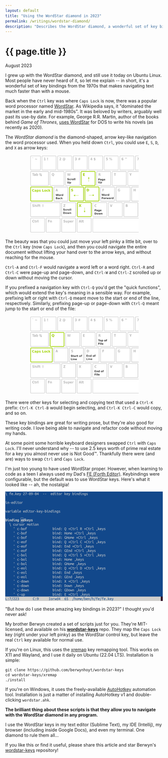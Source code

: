 ```yaml
---
layout: default
title: "Using the WordStar diamond in 2023"
permalink: /writings/wordstar-diamond/
description: "Describes the WordStar diamond, a wonderful set of key bindings from the 1970s, and how you can use it in 2023 on Linux or Windows."
---
```

<h1>{{ page.title }}</h1>
<p class="subtitle">August 2023</p>


I grew up with the WordStar diamond, and still use it today on Ubuntu Linux. Most people have never heard of it, so let me explain -- in short, it's a wonderful set of key bindings from the 1970s that makes navigating text much faster than with a mouse.

Back when the `Ctrl` key was where `Caps Lock` is now, there was a popular word processor named [WordStar](https://en.wikipedia.org/wiki/WordStar). As Wikipedia says, it "dominated the market in the early and mid-1980s". It was beloved by writers, arguably well past its use-by date. For example, George R.R. Martin, author of the books behind *Game of Thrones*, [uses WordStar](https://georgerrmartin.com/notablog/2020/04/14/this-that-and-tother-thing-3/) for DOS to write his novels (as recently as 2020).

The *WordStar diamond* is the diamond-shaped, arrow key-like navigation the word processor used. When you held down `Ctrl`, you could use `E`, `S`, `D`, and `X` as arrow keys:

<p style="text-align: center"><img width="350" alt="The WordStar diamond (Image artwork: Bryan Hoyt, original from clipground.com CC BY 4.0)" src="/images/wordstar-diamond.png"></p>

The beauty was that you could just move your left pinky a little bit, over to the `Ctrl` key (now `Caps Lock`), and then you could navigate the entire document without lifting your hand over to the arrow keys, and without reaching for the mouse.

`Ctrl-A` and `Ctrl-F` would navigate a word left or a word right. `Ctrl-R` and `Ctrl-C` were page-up and page-down, and `Ctrl-W` and `Ctrl-Z` scrolled up or down without moving the cursor.

If you prefixed a navigation key with `Ctrl-Q` you'd get the "quick functions", which would extend the key's meaning in a sensible way. For example, prefixing left or right with `Ctrl-Q` meant move to the start or end of the line, respectively. Similarly, prefixing page-up or page-down with `Ctrl-Q` meant jump to the start or end of the file:

<p style="text-align: center;"><img width="350" alt="The WordStar diamond (Image artwork: Bryan Hoyt, original from clipground.com CC BY 4.0)" src="/images/wordstar-ctrlq.png"></p>

There were other keys for selecting and copying text that used a `Ctrl-K` prefix: `Ctrl-K Ctrl-B` would begin selecting, and `Ctrl-K Ctrl-C` would copy, and so on.

These key bindings are great for writing prose, but they're also good for writing code. I love being able to navigate and refactor code without moving my hands.

At some point some horrible keyboard designers swapped `Ctrl` with `Caps Lock`. I'll never understand why -- to use 2.5 keys worth of prime real estate for a key you almost never use is Not Good™. Thankfully there were (and are) ways to swap `Ctrl` and `Caps Lock`.

I'm just too young to have used WordStar proper. However, when learning to code as a teen I always used my Dad's [FE (Forth Editor)](https://github.com/benhoyt/fe). Keybindings were configurable, but the default was to use WordStar keys. Here's what it looked like -- ah, the nostalgia!

<img class="screenshot" alt="Screenshot Bruce Hoyt's FE (Forth Editor" src="/images/fe-screenshot.png">

"But how do I use these amazing key bindings in 2023?" I thought you'd never ask!

My brother Berwyn created a set of scripts just for you. They're MIT-licensed, and available on his [**wordstar-keys**](https://github.com/berwynhoyt/wordstar-keys) repo. They map the `Caps Lock` key (right under your left pinky) as the WordStar control key, but leave the real `Ctrl` key available for normal use.

If you're on Linux, this uses the [xremap](https://github.com/k0kubun/xremap) key remapping tool. This works on X11 and Wayland, and I use it daily on Ubuntu (22.04 LTS). Installation is simple:

```
git clone https://github.com/berwynhoyt/wordstar-keys
cd wordstar-keys/xremap
./install
```

If you're on Windows, it uses the freely-available [AutoHotkey](https://www.autohotkey.com/) automation tool. Installation is just a matter of installing AutoHotkey v1 and double-clicking `wordstar.ahk`.

**The brilliant thing about these scripts is that they allow you to navigate with the WordStar diamond in any program.**

I use the WordStar keys in my text editor (Sublime Text), my IDE (Intellij), my browser (including inside Google Docs), and even my terminal. One diamond to rule them all...

If you like this or find it useful, please share this article and star Berwyn's [wordstar-keys](https://github.com/berwynhoyt/wordstar-keys) repository!
